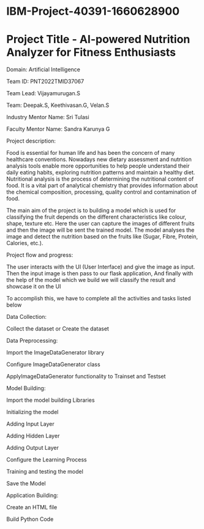 # IBM-Project-40391-1660628900
# Project Title - AI-powered Nutrition Analyzer for Fitness Enthusiasts

Domain: Artificial Intelligence

Team ID: PNT2022TMID37067

Team Lead: Vijayamurugan.S

Team:  Deepak.S, 
       Keethivasan.G,
       Velan.S

Industry Mentor Name:  Sri Tulasi

Faculty Mentor Name:  Sandra Karunya G

Project description:

Food is essential for human life and has been the concern of many healthcare conventions. Nowadays new dietary assessment and nutrition analysis tools enable more opportunities to help people understand their daily eating habits, exploring nutrition patterns and maintain a healthy diet. Nutritional analysis is the process of determining the nutritional content of food. It is a vital part of analytical chemistry that provides information about the chemical composition, processing, quality control and contamination of food.

The main aim of the project is to building a model which is used for classifying the fruit depends on the different characteristics like colour, shape, texture etc. Here the user can capture the images of different fruits and then the image will be sent the trained model. The model analyses the image and detect the nutrition based on the fruits like (Sugar, Fibre, Protein, Calories, etc.).

Project flow and progress:

The user interacts with the UI (User Interface) and give the image as input. Then the input image is then pass to our flask application, And finally with the help of the model which we build we will classify the result and showcase it on the UI

To accomplish this, we have to complete all the activities and tasks listed below

 Data Collection:

 Collect the dataset or Create the dataset
 
 Data Preprocessing:

 Import the ImageDataGenerator library

 Configure ImageDataGenerator class

 ApplyImageDataGenerator functionality to Trainset and Testset

 Model Building:

 Import the model building Libraries

 Initializing the model

 Adding Input Layer

 Adding Hidden Layer

 Adding Output Layer

 Configure the Learning Process

 Training and testing the model

 Save the Model

 Application Building:

 Create an HTML file

 Build Python Code
